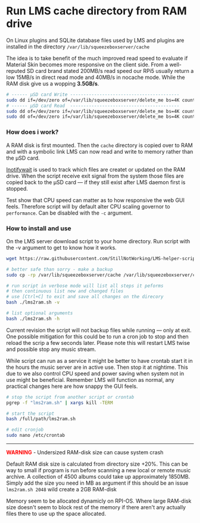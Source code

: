 # Run LMS cache directory from RAM drive
On Linux plugins and SQLite database files used by LMS and plugins are installed in the directory `/var/lib/squeezeboxserver/cache`

The idea is to take benefit of the much improved read speed to evaluate if Material Skin becomes more responsive on the client side.
From a well-reputed SD card brand stated 200MB/s read speed our RPi5 usually return a low 15MB/s in direct read mode and 40MB/s in nocache mode. While the RAM disk give us a wopping **3.5GB/s**.
```bash
# ------ µSD card Write -----------------------------------------
sudo dd if=/dev/zero of=/var/lib/squeezeboxserver/delete_me bs=4K count=2K oflag=direct
# ------ µSD card Read  -----------------------------------------
sudo dd of=/dev/zero if=/var/lib/squeezeboxserver/delete_me bs=4K count=2K iflag=direct
sudo dd of=/dev/zero if=/var/lib/squeezeboxserver/delete_me bs=4K count=2K
```

### How does i work?
A RAM disk is first mounted. Then the `cache` directory is copied over to RAM and with a symbolic link LMS can now read and write to memory rather than the µSD card.

[Inotifywait](https://linux.die.net/man/1/inotifywait) is used to track which files are createt or updated on the RAM drive. When the script receive exit signal from the system those files are copied back to the µSD card — if they still exist after LMS daemon first is stopped.

Test show that CPU speed can matter as to how responsive the web GUI feels. Therefore script will by default alter CPU scaling governor to `performance`. Can be disabled with the `-c` argument.

### How to install and use
On the LMS server download script to your home directory. Run script with the -v argument to get to know how it works.

```bash
wget https://raw.githubusercontent.com/StillNotWorking/LMS-helper-script/main/lms2ram/lms2ram.sh

# better safe than sorry - make a backup
sudo cp -rp /var/lib/squeezeboxserver/cache /var/lib/squeezeboxserver/cache-BACKUP

# run script in verbose mode will list all steps it peforms
# then continuous list new and changed files
# use [Ctrl+C] to exit and save all changes on the direcory 
bash ./lms2ram.sh -v

# list optional arguments
bash ./lms2ram.sh -h

```

Current revision the script will not backup files while running — only at exit. One possible mitigation for this could be to run a cron job to stop and then reload the scrip a few seconds later. Please note this will restart LMS twise and possible stop any music stream.

While script can run as a service it might be better to have crontab start it in the hours the music server are in active use. Then stop it at nightime. This due to we also control CPU speed and power saving when system not in use might be beneficial. Remember LMS will function as normal, any practical changes here are how snappy the GUI feels.
```bash
# stop the script from another script or crontab
pgrep -f "lms2ram.sh" | xargs kill -TERM

# start the script
bash /full/path/lms2ram.sh

# edit cronjob
sudo nano /etc/crontab
```
---------------------------------------------------------------

<span style="color:red; font-weight:bold;">WARNING</span> - Undersized RAM-disk size can cause system crash

Default RAM disk size is calculated from directory size +20%. This can be way to small if program is run before scanning a new local or remote music archive. A collection of 4500 albums could take up approximately 1850MB. Simply add the size you need in MB as argument if this should be an issue `lms2ram.sh 2048` wild create a 2GB RAM-disk

Memory seem to be allocated dynamicly on RPI-OS. Where large RAM-disk size doesn't seem to block rest of the memory if there aren't any actually files there to use up the space allocated.
